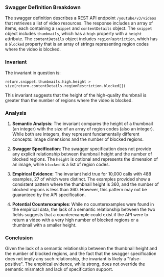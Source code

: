 ### Swagger Definition Breakdown

The swagger definition describes a REST API endpoint `/youtube/v3/videos` that retrieves a list of video resources. The response includes an array of items, each containing a `snippet` and `contentDetails` object. The `snippet` object includes `thumbnails`, which has a `high` property with a `height` attribute. The `contentDetails` object includes `regionRestriction`, which has a `blocked` property that is an array of strings representing region codes where the video is blocked.

### Invariant

The invariant in question is:

`return.snippet.thumbnails.high.height > size(return.contentDetails.regionRestriction.blocked[])`

This invariant suggests that the height of the high-quality thumbnail is greater than the number of regions where the video is blocked.

### Analysis

1. **Semantic Analysis**: The invariant compares the height of a thumbnail (an integer) with the size of an array of region codes (also an integer). While both are integers, they represent fundamentally different concepts: image dimensions and the number of blocked regions.

2. **Swagger Specification**: The swagger specification does not provide any explicit relationship between thumbnail height and the number of blocked regions. The `height` is optional and represents the dimension of an image, while `blocked` is a list of region codes.

3. **Empirical Evidence**: The invariant held true for 10,000 calls with 488 examples, 27 of which were distinct. The examples provided show a consistent pattern where the thumbnail height is 360, and the number of blocked regions is less than 360. However, this pattern may not be guaranteed by the API specification.

4. **Potential Counterexamples**: While no counterexamples were found in the empirical data, the lack of a semantic relationship between the two fields suggests that a counterexample could exist if the API were to return a video with a very high number of blocked regions or a thumbnail with a smaller height.

### Conclusion

Given the lack of a semantic relationship between the thumbnail height and the number of blocked regions, and the fact that the swagger specification does not imply any such relationship, the invariant is likely a "false-positive". The empirical evidence, while strong, does not override the semantic mismatch and lack of specification support.
